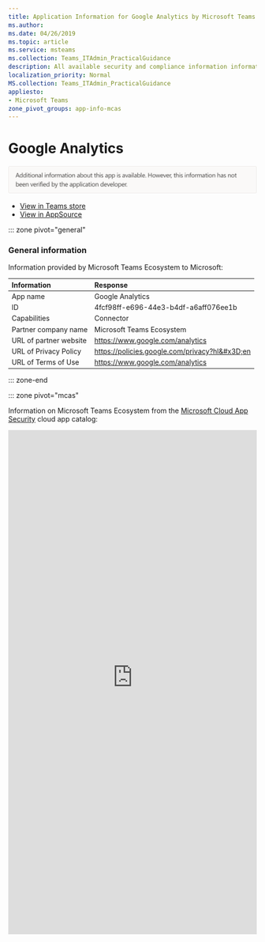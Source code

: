 ```yaml
---
title: Application Information for Google Analytics by Microsoft Teams Ecosystem
ms.author: 
ms.date: 04/26/2019
ms.topic: article
ms.service: msteams
ms.collection: Teams_ITAdmin_PracticalGuidance
description: All available security and compliance information information for Google Analytics, its data handling policies, its Microsoft Cloud App Security app catalog information, and security/compliance information in the CSA STAR registry.
localization_priority: Normal
MS.collection: Teams_ITAdmin_PracticalGuidance
appliesto:
- Microsoft Teams
zone_pivot_groups: app-info-mcas
---
```

# Google Analytics

<p></p><img alt="Non-attested image" src="./images/unattested.png" width="650"/>

* <a href="https://teams.microsoft.com/l/app/4fcf98ff-e696-44e3-b4df-a6aff076ee1b" target="_blank">View in Teams store</a>
* <a href="https://appsource.microsoft.com/en-us/product/office/WA104381577" target="_blank">View in AppSource</a>

::: zone pivot="general"

### General information

Information provided by Microsoft Teams Ecosystem to Microsoft:

| **Information** | **Response** |
|:----------------|:-------------|
| App name | Google Analytics |
| ID | 4fcf98ff-e696-44e3-b4df-a6aff076ee1b |
| Capabilities | Connector |
| Partner company name | Microsoft Teams Ecosystem |
| URL of partner website | <https://www.google.com/analytics> |
| URL of Privacy Policy | <https://policies.google.com/privacy?hl&#x3D;en> |
| URL of Terms of Use | <https://www.google.com/analytics> |

::: zone-end


::: zone pivot="mcas"

Information on Microsoft Teams Ecosystem from the [Microsoft Cloud App Security](https://www.microsoft.com/en-us/enterprise-mobility-security/cloud-app-security) cloud app catalog:

<iframe height='1020' title='Microsoft Cloud App Security Information' src='https://3ca685143b5b46b4b0e5266dadf2e97c.codepen.website/#/dashboard/15531' frameborder='no'  style='width: 100%;'>

<a href="https://3ca685143b5b46b4b0e5266dadf2e97c.codepen.website/#/dashboard/15531" target="_blank">View in a new tab</a>

::: zone-end

